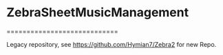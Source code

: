 # ZebraSheetMusicManagement
============================

Legacy repository, see https://github.com/Hymian7/Zebra2 for new Repo.

